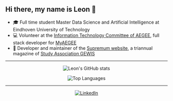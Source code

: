 ## Hi there, my name is Leon 👋

- 🎓 Full time student Master Data Science and Artificial Intelligence at Eindhoven University of Technology
- 💻 Volunteer at the [Information Technology Committee of AEGEE](https://github.com/AEGEE), full stack developer for [MyAEGEE](https://github.com/AEGEE/MyAEGEE)
- 📰 Developer and maintainer of the [Supremum website](https://github.com/GEWIS/supremumweb), a triannual magazine of [Study Association GEWIS](https://github.com/GEWIS)

---

<!-- Just started doing LeetCode for Python: -->

<!-- ![Leetcode Stats](https://leetcard.jacoblin.cool/LeonVreling) -->

<div align="center">

![Leon's GitHub stats](https://github-readme-stats.vercel.app/api?username=LeonVreling&show_icons=true&theme=transparent&count_private=true&include_all_commits=true)

![Top Languages](https://github-readme-stats.vercel.app/api/top-langs/?username=LeonVreling&theme=transparent)

</div>

---

<div align="center">

[![LinkedIn](https://img.shields.io/badge/LinkedIn-0077B5?style=for-the-badge&logo=linkedin&logoColor=white)](https://linkedin.com/in/leonvreling)

</div>
